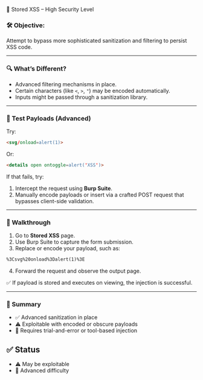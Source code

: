 🐛 Stored XSS – High Security Level

### 🛠️ Objective:
Attempt to bypass more sophisticated sanitization and filtering to persist XSS code.

---

### 🔍 What’s Different?

- Advanced filtering mechanisms in place.
- Certain characters (like `<`, `>`, `"`) may be encoded automatically.
- Inputs might be passed through a sanitization library.

---

### 🧪 Test Payloads (Advanced)

Try:
```html
<svg/onload=alert(1)>
````

Or:

```html
<details open ontoggle=alert('XSS')>
```

If that fails, try:

1. Intercept the request using **Burp Suite**.
2. Manually encode payloads or insert via a crafted POST request that bypasses client-side validation.

---

### 🧭 Walkthrough

1. Go to **Stored XSS** page.
2. Use Burp Suite to capture the form submission.
3. Replace or encode your payload, such as:

```html
%3Csvg%20onload%3Dalert(1)%3E
```

4. Forward the request and observe the output page.

✅ If payload is stored and executes on viewing, the injection is successful.

---

### 🧩 Summary

* ✅ Advanced sanitization in place
* ⚠️ Exploitable with encoded or obscure payloads
* 🔴 Requires trial-and-error or tool-based injection

## ✅ Status

* ⚠️ May be exploitable
* 🔴 Advanced difficulty
